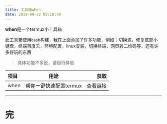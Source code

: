 ```yaml
---
title: 工具箱when
date: 2019-09-22 09:18:40
---
```


**when**是一个termux小工具箱

此工具箱使用``bash``构建，我在上面添加了许多功能，例如：切换源，修复底部小键盘，终端百度云，环境配置，linux安装，切换终端，网页转二维码等，还有许多好玩的东西

> 具体功能不多说，请自行体验

| 项目 | 用途 | 获取 |
| :--- | :---: | ---: |
| when | 帮你一键快速配置termux | [查看链接](https://github.com/NibaZShab/NibaZShab.github.io/blob/master/404/when/install.sh)

---
# 完
